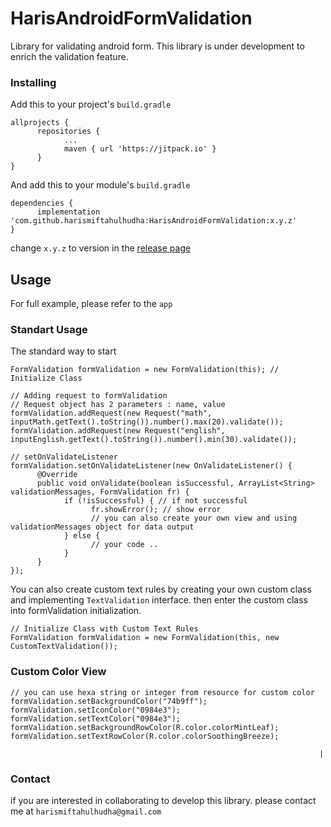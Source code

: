 # HarisAndroidFormValidation

Library for validating android form. This library is under development to enrich the validation feature.

### Installing

Add this to your project's `build.gradle`

```
allprojects {
      repositories {
            ...
            maven { url 'https://jitpack.io' }
      }
}
```

And add this to your module's `build.gradle`

```
dependencies {
      implementation 'com.github.harismiftahulhudha:HarisAndroidFormValidation:x.y.z'
}
```

change `x.y.z` to version in the [release page](https://github.com/harismiftahulhudha/HarisAndroidFormValidation/releases)

## Usage

For full example, please refer to the `app`

### Standart Usage

The standard way to start
```
FormValidation formValidation = new FormValidation(this); // Initialize Class

// Adding request to formValidation
// Request object has 2 parameters : name, value
formValidation.addRequest(new Request("math", inputMath.getText().toString()).number().max(20).validate());
formValidation.addRequest(new Request("english", inputEnglish.getText().toString()).number().min(30).validate());

// setOnValidateListener
formValidation.setOnValidateListener(new OnValidateListener() {
      @Override
      public void onValidate(boolean isSuccessful, ArrayList<String> validationMessages, FormValidation fr) {
            if (!isSuccessful) { // if not successful
                  fr.showError(); // show error
                  // you can also create your own view and using validationMessages object for data output
            } else {
                  // your code ..
            }
      }
});
```
You can also create custom text rules by creating your own custom class and implementing `TextValidation` interface. <enter>
then enter the custom class into formValidation initialization.
```
// Initialize Class with Custom Text Rules
FormValidation formValidation = new FormValidation(this, new CustomTextValidation());
```

### Custom Color View
```
// you can use hexa string or integer from resource for custom color
formValidation.setBackgroundColor("74b9ff");
formValidation.setIconColor("0984e3");
formValidation.setTextColor("0984e3");
formValidation.setBackgroundRowColor(R.color.colorMintLeaf);
formValidation.setTextRowColor(R.color.colorSoothingBreeze);
```
                                                                         |
### Contact

if you are interested in collaborating to develop this library. please contact me at `harismiftahulhudha@gmail.com`

